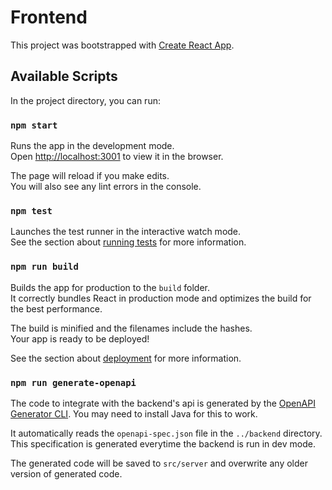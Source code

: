 # Frontend

This project was bootstrapped with [Create React App](https://github.com/facebook/create-react-app).

## Available Scripts

In the project directory, you can run:

### `npm start`

Runs the app in the development mode.\
Open [http://localhost:3001](http://localhost:3001) to view it in the browser.

The page will reload if you make edits.\
You will also see any lint errors in the console.

### `npm test`

Launches the test runner in the interactive watch mode.\
See the section about [running tests](https://facebook.github.io/create-react-app/docs/running-tests) for more information.

### `npm run build`

Builds the app for production to the `build` folder.\
It correctly bundles React in production mode and optimizes the build for the best performance.

The build is minified and the filenames include the hashes.\
Your app is ready to be deployed!

See the section about [deployment](https://facebook.github.io/create-react-app/docs/deployment) for more information.

### `npm run generate-openapi`

The code to integrate with the backend's api is generated by the [OpenAPI Generator CLI](https://github.com/OpenAPITools/openapi-generator-cli).
You may need to install Java for this to work.

It automatically reads the `openapi-spec.json` file in the `../backend` directory. This specification is generated everytime the backend is run in dev mode.

The generated code will be saved to `src/server` and overwrite any older version of generated code.
